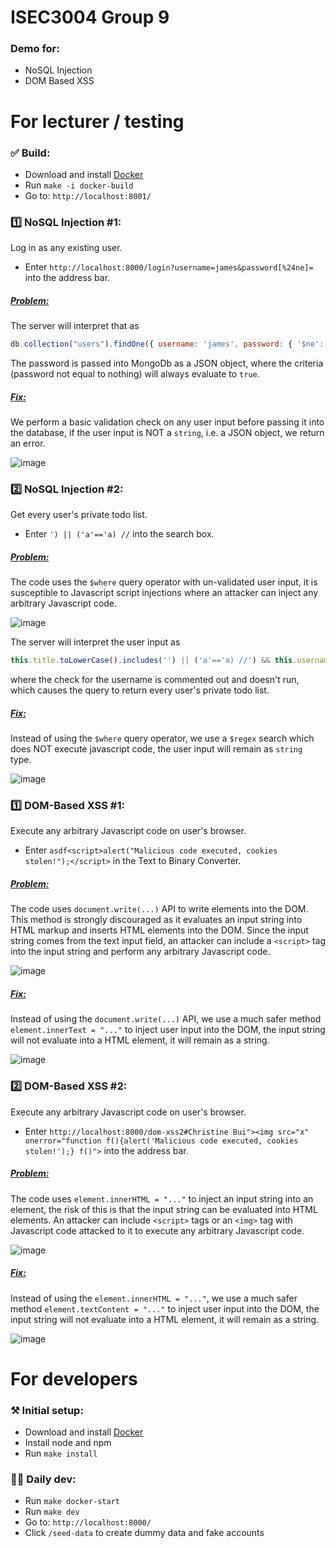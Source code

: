 # ISEC3004 Group 9

### Demo for:

-   NoSQL Injection
-   DOM Based XSS

# For lecturer / testing

### ✅ Build:

-   Download and install [Docker](https://www.docker.com/products/docker-desktop/)
-   Run `make -i docker-build`
-   Go to: `http://localhost:8001/`

### 1️⃣ NoSQL Injection #1:

Log in as any existing user.

-   Enter `http://localhost:8000/login?username=james&password[%24ne]=` into the address bar.

##### <u>Problem:</u>

The server will interpret that as

```Javascript
db.collection("users").findOne({ username: 'james', password: { '$ne': '' })
```

The password is passed into MongoDb as a JSON object, where the criteria (password not equal to nothing) will always evaluate to `true`.

##### <u>Fix:</u>

We perform a basic validation check on any user input before passing it into the database, if the user input is NOT a `string`, i.e. a JSON object, we return an error.

![image](https://user-images.githubusercontent.com/44139980/194741238-f26250cf-af51-48c4-ba48-8609113ca76c.png)

### 2️⃣ NoSQL Injection #2:

Get every user's private todo list.

-   Enter `') || ('a'=='a) //` into the search box.

##### <u>Problem:</u>

The code uses the `$where` query operator with un-validated user input, it is susceptible to Javascript script injections where an attacker can inject any arbitrary Javascript code.

![image](https://user-images.githubusercontent.com/44139980/194741293-74fddb38-3758-498a-839f-f75c391f0ff2.png)

The server will interpret the user input as

```Javascript
this.title.toLowerCase().includes('') || ('a'=='a) //') && this.username == 'james'
```

where the check for the username is commented out and doesn't run, which causes the query to return every user's private todo list.

##### <u>Fix:</u>

Instead of using the `$where` query operator, we use a `$regex` search which does NOT execute javascript code, the user input will remain as `string` type.

![image](https://user-images.githubusercontent.com/44139980/194741455-b1944b93-1e84-4bd8-8830-6c75cada7dc6.png)

### 1️⃣ DOM-Based XSS #1:

Execute any arbitrary Javascript code on user's browser.

-   Enter `asdf<script>alert("Malicious code executed, cookies stolen!");</script>` in the Text to Binary Converter.

##### <u>Problem:</u>

The code uses `document.write(...)` API to write elements into the DOM. This method is strongly discouraged as it evaluates an input string into HTML markup and inserts HTML elements into the DOM. Since the input string comes from the text input field, an attacker can include a `<script>` tag into the input string and perform any arbitrary Javascript code.

![image](https://user-images.githubusercontent.com/44139980/194741528-17eb8a81-90d2-4716-aef7-1f82e89072c4.png)

##### <u>Fix:</u>

Instead of using the `document.write(...)` API, we use a much safer method `element.innerText = "..."` to inject user input into the DOM, the input string will not evaluate into a HTML element, it will remain as a string.

![image](https://user-images.githubusercontent.com/44139980/194741689-14b83bc5-da6c-4b0a-813e-a25a4b2fee19.png)

### 2️⃣ DOM-Based XSS #2:

Execute any arbitrary Javascript code on user's browser.

-   Enter `http://localhost:8000/dom-xss2#Christine Bui"><img src="x" onerror="function f(){alert('Malicious code executed, cookies stolen!');} f()">` into the address bar.

##### <u>Problem:</u>

The code uses `element.innerHTML = "..."` to inject an input string into an element, the risk of this is that the input string can be evaluated into HTML elements. An attacker can include `<script>` tags or an `<img>` tag with Javascript code attacked to it to execute any arbitrary Javascript code.

![image](https://user-images.githubusercontent.com/44139980/194741790-dc1553f6-7f91-4c2f-b733-d23eda47d9e1.png)

##### <u>Fix:</u>

Instead of using the `element.innerHTML = "..."`, we use a much safer method `element.textContent = "..."` to inject user input into the DOM, the input string will not evaluate into a HTML element, it will remain as a string.

![image](https://user-images.githubusercontent.com/44139980/194741942-345497d4-f021-4d22-bec2-a1f01d78b6bf.png)

# For developers

### ⚒️ Initial setup:

-   Download and install [Docker](https://www.docker.com/products/docker-desktop/)
-   Install node and npm
-   Run `make install`

### 🧑‍💻 Daily dev:

-   Run `make docker-start`
-   Run `make dev`
-   Go to: `http://localhost:8000/`
-   Click `/seed-data` to create dummy data and fake accounts

